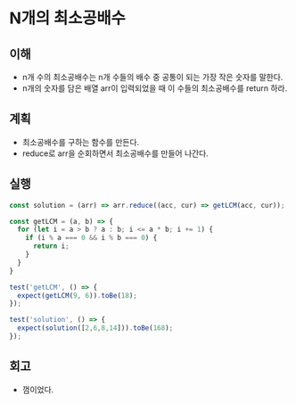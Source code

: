 # N개의 최소공배수

## 이해

- n개 수의 최소공배수는 n개 수들의 배수 중 공통이 되는 가장 작은 숫자를 말한다.
- n개의 숫자를 담은 배열 arr이 입력되었을 때 이 수들의 최소공배수를 return 하라.

## 계획

- 최소공배수를 구하는 함수를 만든다.
- reduce로 arr을 순회하면서 최소공배수를 만들어 나간다.

## 실행

```javascript
const solution = (arr) => arr.reduce((acc, cur) => getLCM(acc, cur));

const getLCM = (a, b) => {
  for (let i = a > b ? a : b; i <= a * b; i += 1) {
    if (i % a === 0 && i % b === 0) {
      return i;
    }
  }
}

test('getLCM', () => {
  expect(getLCM(9, 6)).toBe(18);
});

test('solution', () => {
  expect(solution([2,6,8,14])).toBe(168);
});
```

## 회고

- 껌이었다.
